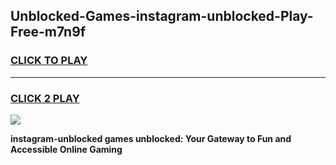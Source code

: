 
## Unblocked-Games-instagram-unblocked-Play-Free-m7n9f
<h3>
<a href="https://premium76.site?title=instagram-unblocked&ref=18A1">CLICK TO PLAY</a></h3>
<hr>

<h3>
<a href="https://premium76.site?title=instagram-unblocked&ref=18A1">CLICK 2 PLAY</a>
  
</h3>

<a href="https://premium76.site?title=instagram-unblocked&ref=18A1"><img src="https://clearcache.store/games.png"></a>


**instagram-unblocked games unblocked: Your Gateway to Fun and Accessible Online Gaming**
